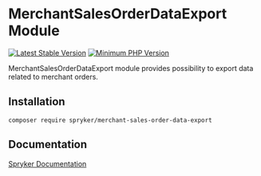 # MerchantSalesOrderDataExport Module
[![Latest Stable Version](https://poser.pugx.org/spryker/merchant-sales-order-data-export/v/stable.svg)](https://packagist.org/packages/spryker/merchant-sales-order-data-export)
[![Minimum PHP Version](https://img.shields.io/badge/php-%3E%3D%208.2-8892BF.svg)](https://php.net/)

MerchantSalesOrderDataExport module provides possibility to export data related to merchant orders.

## Installation

```
composer require spryker/merchant-sales-order-data-export
```

## Documentation

[Spryker Documentation](https://docs.spryker.com)
